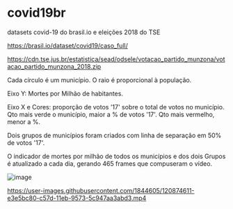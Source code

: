 # covid19br

 datasets covid-19 do brasil.io e eleições 2018 do TSE
 
 https://brasil.io/dataset/covid19/caso_full/
 
 https://cdn.tse.jus.br/estatistica/sead/odsele/votacao_partido_munzona/votacao_partido_munzona_2018.zip
 
Cada círculo é um município. O raio é proporcional à população.

Eixo Y: Mortes por Milhão de habitantes.

Eixo X e Cores: proporção de votos '17' sobre o total de votos no município. Qto mais verde o município, maior a % de votos '17'. Qto mais vermelho, menor a %.

Dois grupos de municípios foram criados com linha de separação em 50% de votos '17'.

O indicador de mortes por milhão de todos os municípios e dos dois Grupos é atualizado a cada dia, gerando 465 frames que compuseram o vídeo.
 
![image](https://user-images.githubusercontent.com/1844605/120871735-df67d680-c572-11eb-84b5-24d6a416d48b.png)

https://user-images.githubusercontent.com/1844605/120874611-e3e5bc80-c57d-11eb-9573-5c947aa3abd3.mp4

